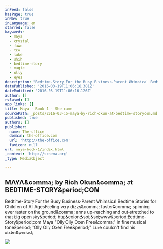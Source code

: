 ```yaml
---
inFeed: false
hasPage: true
inNav: true
inLanguage: en
starred: false
keywords:
  - maya
  - crystal
  - fawn
  - tzu
  - luke
  - shih
  - bedtime-story
  - magic
  - olly
  - eyes
description: "Bedtime-Story For the Busy Business-Parent Whimsical Bedtime Stories for Children of All AgesFeeling very dizzy, faster, spinning ever faster on the ground, arms up-reaching and out-stretched to that big open sky. http://www.Bedtime-Story.com Maya \"Olly Olly Oxen Free,\" in fine musical tone. \"Olly Olly Oxen Free.\" Luke couldn't find his sister."
datePublished: '2016-03-19T11:06:18.381Z'
dateModified: '2016-03-19T11:06:16.126Z'
author: []
related: []
app_links: []
title: Maya - Book 1 - She came
sourcePath: _posts/2016-03-15-maya-by-rich-okun-at-bedtime-storycom.md
published: true
authors: []
publisher:
  name: The-office
  domain: the-office.com
  url: 'http://the-office.com'
  favicon: null
url: maya-book-1/index.html
_context: 'http://schema.org'
_type: MediaObject

---
```

<article style=""><h1>MAYA&amp;comma; by Rich Okun&amp;comma; at BEDTIME-STORY&amp;period;COM</h1><p>Bedtime-Story For the Busy Business-Parent Whimsical Bedtime Stories for Children of All AgesFeeling very dizzy&amp;comma; faster&amp;comma; spinning ever faster on the ground&amp;comma; arms up-reaching and out-stretched to that big open sky&amp;period; http&amp;colon;&amp;sol;&amp;sol;www&amp;period;Bedtime-Story&amp;period;com Maya "Olly Olly Oxen Free&amp;comma;" in fine musical tone&amp;period; "Olly Olly Oxen Free&amp;period;" Luke couldn't find his sister&amp;period;</p><img src="http://the-office.com/bedtime-story/maya-1.jpg" /></article>